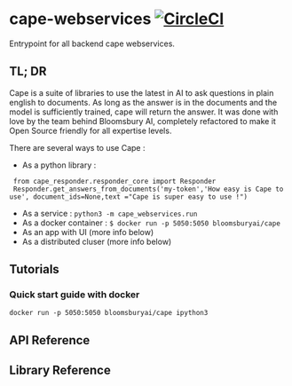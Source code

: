 # cape-webservices [![CircleCI](https://circleci.com/gh/bloomsburyai/cape-webservices.svg?style=svg&circle-token=fa3cd468ad24f3f22e56daaed4ba32fee60e0918)](https://circleci.com/gh/bloomsburyai/cape-webservices)
Entrypoint for all backend cape webservices.

## TL; DR

Cape is a suite of libraries to use the latest in AI to ask questions in plain english to documents.
As long as the answer is in the documents and the model is sufficiently trained, cape will return the answer.
It was done with love by the team behind Bloomsbury AI, completely refactored to make it Open Source friendly for all expertise levels.


There are several ways to use Cape : 
    
   * As a python library :
   ``` 
    from cape_responder.responder_core import Responder
    Responder.get_answers_from_documents('my-token','How easy is Cape to use', document_ids=None,text ="Cape is super easy to use !")
   ```
   * As a service : `python3 -m cape_webservices.run`
   * As a docker container : `$ docker run -p 5050:5050 bloomsburyai/cape`
   * As an app with UI (more info below)
   * As a distributed cluser (more info below)

   
## Tutorials

### Quick start guide with docker

 `docker run -p 5050:5050 bloomsburyai/cape ipython3`

## API Reference


## Library Reference


